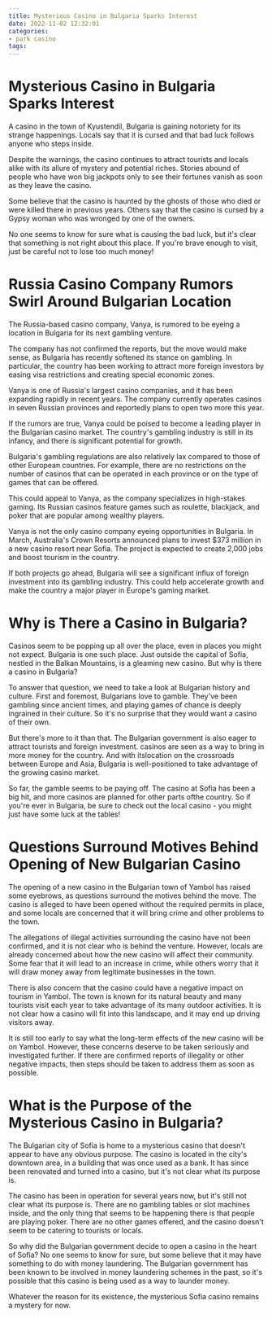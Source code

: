 ```yaml
---
title: Mysterious Casino in Bulgaria Sparks Interest 
date: 2022-11-02 12:32:01
categories:
- park casino
tags:
---
```



#  Mysterious Casino in Bulgaria Sparks Interest 

A casino in the town of Kyustendil, Bulgaria is gaining notoriety for its strange happenings. Locals say that it is cursed and that bad luck follows anyone who steps inside.

Despite the warnings, the casino continues to attract tourists and locals alike with its allure of mystery and potential riches. Stories abound of people who have won big jackpots only to see their fortunes vanish as soon as they leave the casino.

Some believe that the casino is haunted by the ghosts of those who died or were killed there in previous years. Others say that the casino is cursed by a Gypsy woman who was wronged by one of the owners.

No one seems to know for sure what is causing the bad luck, but it's clear that something is not right about this place. If you're brave enough to visit, just be careful not to lose too much money!

#  Russia Casino Company Rumors Swirl Around Bulgarian Location 

The Russia-based casino company, Vanya, is rumored to be eyeing a location in Bulgaria for its next gambling venture.

The company has not confirmed the reports, but the move would make sense, as Bulgaria has recently softened its stance on gambling. In particular, the country has been working to attract more foreign investors by easing visa restrictions and creating special economic zones.

Vanya is one of Russia's largest casino companies, and it has been expanding rapidly in recent years. The company currently operates casinos in seven Russian provinces and reportedly plans to open two more this year.

If the rumors are true, Vanya could be poised to become a leading player in the Bulgarian casino market. The country's gambling industry is still in its infancy, and there is significant potential for growth.

Bulgaria's gambling regulations are also relatively lax compared to those of other European countries. For example, there are no restrictions on the number of casinos that can be operated in each province or on the type of games that can be offered.

This could appeal to Vanya, as the company specializes in high-stakes gaming. Its Russian casinos feature games such as roulette, blackjack, and poker that are popular among wealthy players.

Vanya is not the only casino company eyeing opportunities in Bulgaria. In March, Australia's Crown Resorts announced plans to invest $373 million in a new casino resort near Sofia. The project is expected to create 2,000 jobs and boost tourism in the country.

If both projects go ahead, Bulgaria will see a significant influx of foreign investment into its gambling industry. This could help accelerate growth and make the country a major player in Europe's gaming market.

#  Why is There a Casino in Bulgaria? 
Casinos seem to be popping up all over the place, even in places you might not expect. Bulgaria is one such place. Just outside the capital of Sofia, nestled in the Balkan Mountains, is a gleaming new casino. But why is there a casino in Bulgaria?

To answer that question, we need to take a look at Bulgarian history and culture. First and foremost, Bulgarians love to gamble. They've been gambling since ancient times, and playing games of chance is deeply ingrained in their culture. So it's no surprise that they would want a casino of their own.

But there's more to it than that. The Bulgarian government is also eager to attract tourists and foreign investment. casinos are seen as a way to bring in more money for the country. And with itslocation on the crossroads between Europe and Asia, Bulgaria is well-positioned to take advantage of the growing casino market.

So far, the gamble seems to be paying off. The casino at Sofia has been a big hit, and more casinos are planned for other parts ofthe country. So if you're ever in Bulgaria, be sure to check out the local casino - you might just have some luck at the tables!

#  Questions Surround Motives Behind Opening of New Bulgarian Casino 

The opening of a new casino in the Bulgarian town of Yambol has raised some eyebrows, as questions surround the motives behind the move. The casino is alleged to have been opened without the required permits in place, and some locals are concerned that it will bring crime and other problems to the town.

The allegations of illegal activities surrounding the casino have not been confirmed, and it is not clear who is behind the venture. However, locals are already concerned about how the new casino will affect their community. Some fear that it will lead to an increase in crime, while others worry that it will draw money away from legitimate businesses in the town.

There is also concern that the casino could have a negative impact on tourism in Yambol. The town is known for its natural beauty and many tourists visit each year to take advantage of its many outdoor activities. It is not clear how a casino will fit into this landscape, and it may end up driving visitors away.

It is still too early to say what the long-term effects of the new casino will be on Yambol. However, these concerns deserve to be taken seriously and investigated further. If there are confirmed reports of illegality or other negative impacts, then steps should be taken to address them as soon as possible.

#  What is the Purpose of the Mysterious Casino in Bulgaria?

The Bulgarian city of Sofia is home to a mysterious casino that doesn't appear to have any obvious purpose. The casino is located in the city's downtown area, in a building that was once used as a bank. It has since been renovated and turned into a casino, but it's not clear what its purpose is.

The casino has been in operation for several years now, but it's still not clear what its purpose is. There are no gambling tables or slot machines inside, and the only thing that seems to be happening there is that people are playing poker. There are no other games offered, and the casino doesn't seem to be catering to tourists or locals.

So why did the Bulgarian government decide to open a casino in the heart of Sofia? No one seems to know for sure, but some believe that it may have something to do with money laundering. The Bulgarian government has been known to be involved in money laundering schemes in the past, so it's possible that this casino is being used as a way to launder money.

Whatever the reason for its existence, the mysterious Sofia casino remains a mystery for now.